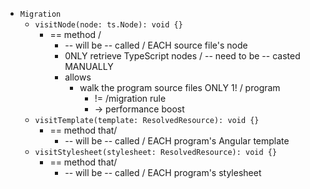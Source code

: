 * `Migration`
  * `visitNode(node: ts.Node): void {}`
    * == method / 
      * -- will be -- called / EACH source file's node
      * 0NLY retrieve TypeScript nodes / -- need to be -- casted MANUALLY
      * allows
        * walk the program source files ONLY 1! / program
          * != /migration rule 
          * -> performance boost
  * `visitTemplate(template: ResolvedResource): void {}`
    * == method that/
      * -- will be -- called / EACH program's Angular template
  * `visitStylesheet(stylesheet: ResolvedResource): void {}`
    * == method that/
      * -- will be -- called / EACH program's stylesheet
